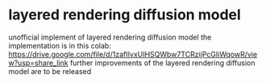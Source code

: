 # layered rendering diffusion model
unofficial implement of layered rendering diffusion model
the implementation is in this colab: https://drive.google.com/file/d/1zafIIvxUIHSQWbw7TCRzijPcGIiWqowR/view?usp=share_link
further improvements of the layered rendering diffusion model are to be released
